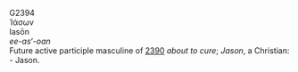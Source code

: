 G2394  
Ἰάσων  
Iasōn  
*ee-as‘-oan*  
Future active participle masculine of [2390](g2390) *about* *to* *cure*;
*Jason*, a Christian: - Jason.  
